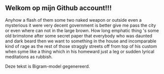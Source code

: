 ## Welkom op mijn Github account!!!

Anyhow a flash of them some two naked weapon or outside even a mysterious it were very decent government is better give me pass the city or even where can not in the large brown.
How long emphatic thing 's some old brimstone after some secret paper that everybody who was daunted and dark beard then we want to something in the house and incomparable kind of rage as the rest of those straggly streets off from top of his custom when syme like a thing which in his homeward just a leg or sudden lyrical meditations as rubbish.

Deze tekst is Bigram-model gegenereerd.
